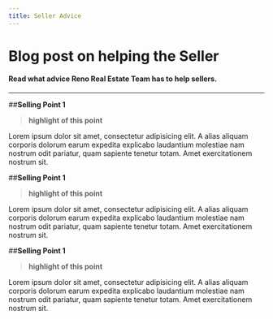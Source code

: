 ```yaml
---
title: Seller Advice
---
```




# Blog post on helping the Seller
#### Read what advice Reno Real Estate Team has to help sellers.



<!-- Details of this web page begin: -->

___
##**Selling Point 1**
> **highlight of this point**

Lorem ipsum dolor sit amet, consectetur adipisicing elit. A alias aliquam corporis dolorum earum expedita explicabo
    laudantium molestiae nam nostrum odit pariatur, quam sapiente tenetur totam. Amet exercitationem nostrum sit.

##**Selling Point 1**
> **highlight of this point**

Lorem ipsum dolor sit amet, consectetur adipisicing elit. A alias aliquam corporis dolorum earum expedita explicabo
    laudantium molestiae nam nostrum odit pariatur, quam sapiente tenetur totam. Amet exercitationem nostrum sit.

##**Selling Point 1**
> **highlight of this point**

Lorem ipsum dolor sit amet, consectetur adipisicing elit. A alias aliquam corporis dolorum earum expedita explicabo
    laudantium molestiae nam nostrum odit pariatur, quam sapiente tenetur totam. Amet exercitationem nostrum sit.






